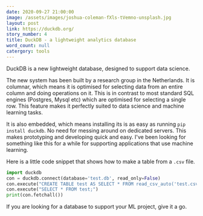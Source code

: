 ```yaml
---
date: 2020-09-27 21:00:00
image: /assets/images/joshua-coleman-fXls-tVemno-unsplash.jpg
layout: post
link: https://duckdb.org/
story_number: 4
title: DuckDB - a lightweight analytics database
word_count: null
catergory: tools
---
```


DuckDB is a new lightweight database, designed to support data science.

The new system has been built by a research group in the Netherlands. It is columnar, which means it is optimised for selecting data from an entire column and doing operations on it. This is in contrast to most standard SQL engines (Postgres, Mysql etc) which are optimised for selecting a single row. This feature makes it perfectly suited to data science and machine learning tasks.

It is also embedded, which means installing its is as easy as running `pip install duckdb`. No need for messing around on dedicated servers. This makes prototyping and developing quick and easy. I've been looking for something like this for a while for supporting applications that use machine learning.

Here is a little code snippet that shows how to make a table from a `.csv` file.

```python
import duckdb
con = duckdb.connect(database='test.db', read_only=False)
con.execute("CREATE TABLE test AS SELECT * FROM read_csv_auto('test.csv');")
con.execute("SELECT * FROM test;")
print(con.fetchall())
```

If you are looking for a database to support your ML project, give it a go.

